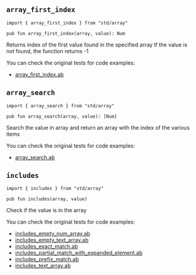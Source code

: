 ## `array_first_index`

```ab
import { array_first_index } from "std/array"
```

```ab
pub fun array_first_index(array, value): Num 
```

Returns index of the first value found in the specified array
If the value is not found, the function returns -1



You can check the original tests for code examples:
* [array_first_index.ab](https://github.com/amber-lang/amber/blob/0.3.5-alpha/src/tests/stdlib/array_first_index.ab)

## `array_search`

```ab
import { array_search } from "std/array"
```

```ab
pub fun array_search(array, value): [Num] 
```

Search the value in array and return an array with the index of the various items



You can check the original tests for code examples:
* [array_search.ab](https://github.com/amber-lang/amber/blob/0.3.5-alpha/src/tests/stdlib/array_search.ab)

## `includes`

```ab
import { includes } from "std/array"
```

```ab
pub fun includes(array, value) 
```

Check if the value is in the array



You can check the original tests for code examples:
* [includes_empty_num_array.ab](https://github.com/amber-lang/amber/blob/0.3.5-alpha/src/tests/stdlib/includes_empty_num_array.ab)
* [includes_empty_text_array.ab](https://github.com/amber-lang/amber/blob/0.3.5-alpha/src/tests/stdlib/includes_empty_text_array.ab)
* [includes_exact_match.ab](https://github.com/amber-lang/amber/blob/0.3.5-alpha/src/tests/stdlib/includes_exact_match.ab)
* [includes_partial_match_with_expanded_element.ab](https://github.com/amber-lang/amber/blob/0.3.5-alpha/src/tests/stdlib/includes_partial_match_with_expanded_element.ab)
* [includes_prefix_match.ab](https://github.com/amber-lang/amber/blob/0.3.5-alpha/src/tests/stdlib/includes_prefix_match.ab)
* [includes_text_array.ab](https://github.com/amber-lang/amber/blob/0.3.5-alpha/src/tests/stdlib/includes_text_array.ab)

